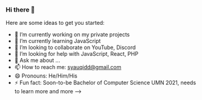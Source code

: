 ### Hi there 👋

Here are some ideas to get you started:

- 🔭 I’m currently working on my private projects
- 🌱 I’m currently learning JavaScript
- 👯 I’m looking to collaborate on YouTube, Discord
- 🤔 I’m looking for help with JavaScript, React, PHP
- 💬 Ask me about ...
- 📫 How to reach me: syauqidd@gmail.com
- 😄 Pronouns: He/Him/His
- ⚡ Fun fact: Soon-to-be Bachelor of Computer Science UMN 2021, needs to learn more and more
-->

